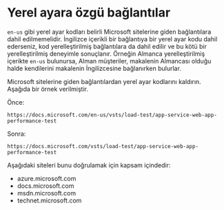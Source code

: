 # <a name="locale-specific-links"></a>Yerel ayara özgü bağlantılar

`en-us` gibi yerel ayar kodları belirli Microsoft sitelerine giden bağlantılara dahil edilmemelidir. İngilizce içerikli bir bağlantıya bir yerel ayar kodu dahil ederseniz, kod yerelleştirilmiş bağlantılara da dahil edilir ve bu kötü bir yerelleştirilmiş deneyimle sonuçlanır. Örneğin Almanca yerelleştirilmiş içerikte `en-us` bulunursa, Alman müşteriler, makalenin Almancası olduğu halde kendilerini makalenin İngilizcesine bağlanırken bulurlar.

Microsoft sitelerine giden bağlantılardan yerel ayar kodlarını kaldırın. Aşağıda bir örnek verilmiştir.

Önce:

`https://docs.microsoft.com/en-us/vsts/load-test/app-service-web-app-performance-test`

Sonra:

`https://docs.microsoft.com/vsts/load-test/app-service-web-app-performance-test`

Aşağıdaki siteleri bunu doğrulamak için kapsam içindedir:

- azure.microsoft.com
- docs.microsoft.com
- msdn.microsoft.com
- technet.microsoft.com